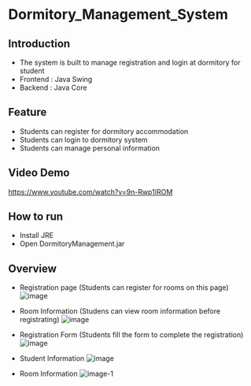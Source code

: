 # Dormitory_Management_System
## Introduction
- The system is built to manage registration and login at dormitory for student
- Frontend : Java Swing
- Backend : Java Core

## Feature
- Students can register for dormitory accommodation
- Students can login to dormitory system
- Students can manage personal information 

## Video Demo
https://www.youtube.com/watch?v=9n-Rwp1IROM


## How to run
- Install JRE
- Open DormitoryManagement.jar

## Overview
- Registration page (Students can register for rooms on this page)
![image](https://github.com/tien2114988/Dormitory-Management-System/assets/110327876/e019f7af-f847-464a-8dfe-1b3d0762812c)

- Room Information (Studens can view room information before registrating)
![image](https://github.com/tien2114988/Dormitory-Management-System/assets/110327876/7a22bd8b-9320-42b7-aa62-1435f0209871)

- Registration Form (Students fill the form to complete the registration)
![image](https://github.com/tien2114988/Dormitory-Management-System/assets/110327876/33e0905c-2ff2-4a97-ba70-863f01cc697a)


- Student Information 
![image](https://github.com/tien2114988/Dormitory-Management-System/assets/110327876/4f0f351a-3fb7-4c64-a962-d66ed3181d05)

- Room Information 
![image-1](https://github.com/tien2114988/Dormitory-Management-System/assets/110327876/ff9afd5a-2943-4002-bb84-a9e261e8c4b1)



